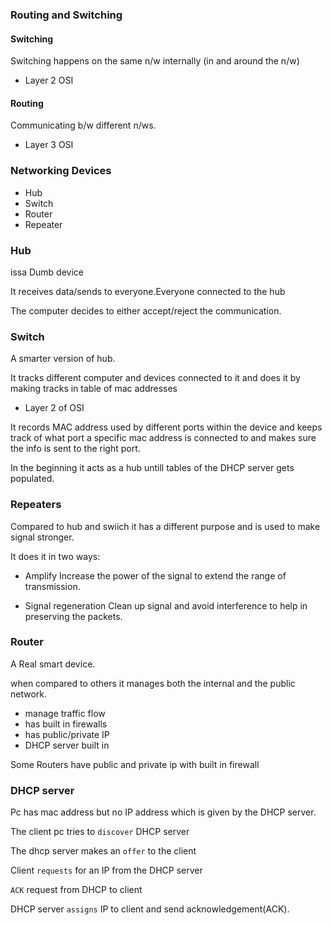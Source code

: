 ### Routing and Switching

#### Switching 
Switching happens on the same n/w internally (in and around the n/w)
- Layer 2 OSI 


#### Routing 
Communicating b/w different n/ws.
- Layer 3 OSI


### Networking Devices
- Hub
- Switch
- Router
- Repeater

### Hub

issa Dumb device

It receives data/sends to everyone.Everyone connected to the hub

The computer decides to either accept/reject the communication.

### Switch
A smarter version of hub.

It tracks different computer and devices connected to it and does it by making tracks in table of mac addresses

- Layer 2 of OSI

It records MAC address used by different ports within the device and keeps track of what port a specific mac address is connected to and makes sure the info is sent to the right port.

In the beginning it acts as a hub untill tables of the DHCP server gets populated.


### Repeaters

Compared to hub and swiich it has a different purpose and is 
used to make signal stronger.

It does it in two ways:
- Amplify
Increase the power of the signal to extend the range of transmission.

- Signal regeneration
Clean up signal and avoid interference to help in preserving the packets.

### Router

A Real smart device.

when compared to others it manages both the internal and the public network.
- manage traffic flow
- has built in firewalls
- has public/private IP
- DHCP server built in

Some Routers have  public and private ip with built in firewall

### DHCP server 

Pc has mac address but no IP address which is given by the DHCP server.

The client pc tries to `discover` DHCP server

The dhcp server makes an `offer` to the client 

Client `requests` for an IP from the DHCP server

`ACK` request from DHCP to client

DHCP server `assigns` IP to client and send acknowledgement(ACK).

